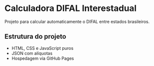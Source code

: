# Calculadora DIFAL Interestadual

Projeto para calcular automaticamente o DIFAL entre estados brasileiros.

## Estrutura do projeto

- HTML, CSS e JavaScript puros
- JSON com alíquotas
- Hospedagem via GitHub Pages